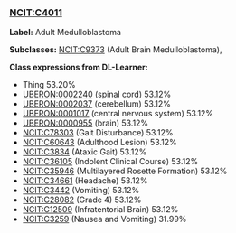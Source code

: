 
### [NCIT:C4011](http://purl.obolibrary.org/obo/NCIT_C4011)
**Label:** Adult Medulloblastoma

**Subclasses:** [NCIT:C9373](http://purl.obolibrary.org/obo/NCIT_C9373) (Adult Brain Medulloblastoma), 

**Class expressions from DL-Learner:**

- Thing 53.20%
- [UBERON:0002240](http://purl.obolibrary.org/obo/UBERON_0002240) (spinal cord) 53.12%
- [UBERON:0002037](http://purl.obolibrary.org/obo/UBERON_0002037) (cerebellum) 53.12%
- [UBERON:0001017](http://purl.obolibrary.org/obo/UBERON_0001017) (central nervous system) 53.12%
- [UBERON:0000955](http://purl.obolibrary.org/obo/UBERON_0000955) (brain) 53.12%
- [NCIT:C78303](http://purl.obolibrary.org/obo/NCIT_C78303) (Gait Disturbance) 53.12%
- [NCIT:C60643](http://purl.obolibrary.org/obo/NCIT_C60643) (Adulthood Lesion) 53.12%
- [NCIT:C3834](http://purl.obolibrary.org/obo/NCIT_C3834) (Ataxic Gait) 53.12%
- [NCIT:C36105](http://purl.obolibrary.org/obo/NCIT_C36105) (Indolent Clinical Course) 53.12%
- [NCIT:C35946](http://purl.obolibrary.org/obo/NCIT_C35946) (Multilayered Rosette Formation) 53.12%
- [NCIT:C34661](http://purl.obolibrary.org/obo/NCIT_C34661) (Headache) 53.12%
- [NCIT:C3442](http://purl.obolibrary.org/obo/NCIT_C3442) (Vomiting) 53.12%
- [NCIT:C28082](http://purl.obolibrary.org/obo/NCIT_C28082) (Grade 4) 53.12%
- [NCIT:C12509](http://purl.obolibrary.org/obo/NCIT_C12509) (Infratentorial Brain) 53.12%
- [NCIT:C3259](http://purl.obolibrary.org/obo/NCIT_C3259) (Nausea and Vomiting) 31.99%


